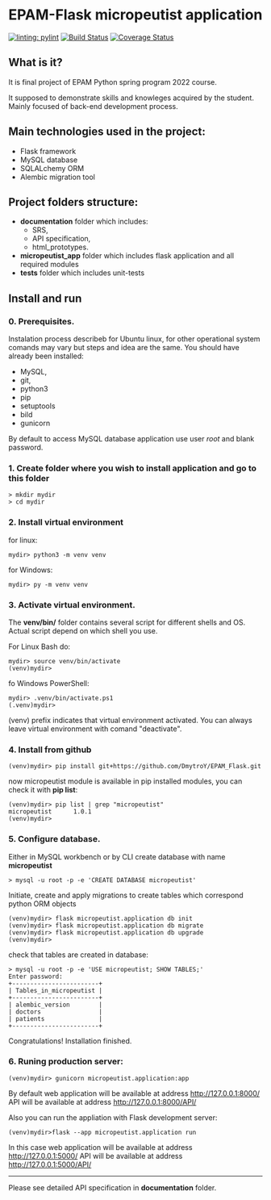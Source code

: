 # EPAM-Flask micropeutist application

[![linting: pylint](https://img.shields.io/badge/linting-pylint-yellowgreen)](https://github.com/PyCQA/pylint)
[![Build Status](https://app.travis-ci.com/DmytroY/EPAM_Flask.svg?branch=main)](https://app.travis-ci.com/DmytroY/EPAM_Flask)
[![Coverage Status](https://coveralls.io/repos/github/DmytroY/EPAM_Flask/badge.svg?branch=main&kill_cache=1)](https://coveralls.io/github/DmytroY/EPAM_Flask?branch=main)


## What is it? 
It is final project of EPAM Python spring program 2022 course.

It supposed to demonstrate skills and knowleges acquired by the student. Mainly focused of back-end development process.

## Main technologies used in the project:
- Flask framework
- MySQL database
- SQLALchemy ORM
- Alembic migration tool

## Project folders structure:
- **documentation** folder which includes:
  - SRS, 
  - API specification,
  - html_prototypes.
- **micropeutist_app** folder which includes flask application and all required modules
- **tests** folder which includes unit-tests

## Install and run

### 0. Prerequisites.
Instalation process describeb for Ubuntu linux, for other operational system comands may vary but steps and idea are the same. You should have already been installed:
 * MySQL,
 * git,
 * python3
 * pip
 * setuptools
 * bild
 * gunicorn
 
 By default to access MySQL database application use user *root* and blank password.

### 1. Create folder where you wish to install application and go to this folder
```
> mkdir mydir
> cd mydir
```

### 2. Install virtual environment
for linux:
```
mydir> python3 -m venv venv
```
for Windows:
```
mydir> py -m venv venv
```

### 3. Activate virtual environment.
The **venv/bin/** folder contains several script for different shells and OS. Actual script depend on which shell you use. 

For Linux Bash do:
```
mydir> source venv/bin/activate
(venv)mydir>
```
fo Windows PowerShell:
```
mydir> .venv/bin/activate.ps1
(.venv)mydir>
```

(venv) prefix indicates that virtual environment activated. You can always leave virtual environment with comand "deactivate".

### 4. Install from github
```
(venv)mydir> pip install git+https://github.com/DmytroY/EPAM_Flask.git
```
now micropeutist module is available in pip installed modules, you can check it with **pip list**:
```
(venv)mydir> pip list | grep "micropeutist"
micropeutist      1.0.1
(venv)mydir>
```

### 5. Configure database.
Either in MySQL workbench or by CLI create database with name **micropeutist**
```
> mysql -u root -p -e 'CREATE DATABASE micropeutist'
```
Initiate, create and apply migrations to create tables which correspond python ORM objects
```
(venv)mydir> flask micropeutist.application db init
(venv)mydir> flask micropeutist.application db migrate
(venv)mydir> flask micropeutist.application db upgrade
(venv)mydir>
```
check that tables are created in database:
```
> mysql -u root -p -e 'USE micropeutist; SHOW TABLES;'
Enter password:
+------------------------+
| Tables_in_micropeutist |
+------------------------+
| alembic_version        |
| doctors                |
| patients               |
+------------------------+
```
Congratulations! 
Installation finished.
### 6. Runing production server:
```
(venv)mydir> gunicorn micropeutist.application:app
```
By default web application will be available at address http://127.0.0.1:8000/
API will be available at address http://127.0.0.1:8000/API/

Also you can run the appliation with Flask development server:
```
(venv)mydir>flask --app micropeutist.application run
```
In this case web application will be available at address http://127.0.0.1:5000/
API will be available at address http://127.0.0.1:5000/API/

---------------------------
Please see detailed API specification in **documentation** folder.
